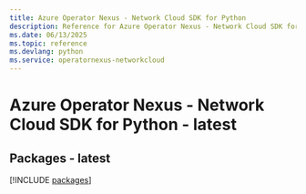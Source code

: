 ```yaml
---
title: Azure Operator Nexus - Network Cloud SDK for Python
description: Reference for Azure Operator Nexus - Network Cloud SDK for Python
ms.date: 06/13/2025
ms.topic: reference
ms.devlang: python
ms.service: operatornexus-networkcloud
---
```

# Azure Operator Nexus - Network Cloud SDK for Python - latest
## Packages - latest
[!INCLUDE [packages](operator-nexus---network-cloud-index.md)]